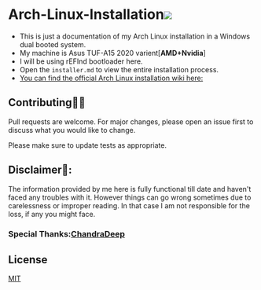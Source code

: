 # Arch-Linux-Installation![](https://archlinux.org/static/logos/archlinux-logo-dark-90dpi.ebdee92a15b3.png)

* This is just a documentation of my Arch Linux installation in a Windows dual booted system.
* My machine is Asus TUF-A15 2020 varient[**AMD+Nvidia**]
* I will be using rEFInd bootloader here.
* Open the `installer.md` to view the entire installation process.
* [You can find the official Arch Linux installation wiki here:](https://wiki.archlinux.org/index.php/installation_guide)

## Contributing👨‍💻
Pull requests are welcome. For major changes, please open an issue first to discuss what you would like to change.

Please make sure to update tests as appropriate.

## Disclaimer🛑: 
The information provided by me here is fully functional till date and haven't faced any troubles with it. However things can go wrong sometimes due to carelessness or improper reading. In that case I am not responsible for the loss, if any you might face.

### Special Thanks:[ChandraDeep](https://github.com/chandradeepdey)

## License
[MIT](https://choosealicense.com/licenses/mit/)
